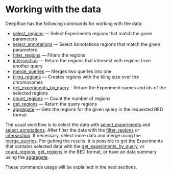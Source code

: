 # Working with the data

DeepBlue has the following commands for working with the data:

* [select_regions](http://deepblue.mpi-inf.mpg.de/api.html#api-select_regions) — Select Experiments regions that match the given parameters
* [select_annotations](http://deepblue.mpi-inf.mpg.de/api.html#api-select_annotations) — Select Annotations regions that match the given parameters
* [filter_regions](http://deepblue.mpi-inf.mpg.de/api.html#api-filter_regions) — Filters the regions
* [intersection](http://deepblue.mpi-inf.mpg.de/api.html#api-intersection) — Return the regions that intersect with regions from another query
* [merge_queries](http://deepblue.mpi-inf.mpg.de/api.html#api-merge_queries) — Merges two queries into one
* [tiling_regions](http://deepblue.mpi-inf.mpg.de/api.html#api-tiling_regions) — Creates regions with the tiling size over the chromosomes
* [get_experiments_by_query](http://deepblue.mpi-inf.mpg.de/api.html#api-get_experiments_by_query) - Return the Experiment names and ids of the selected regions
* [count_regions](http://deepblue.mpi-inf.mpg.de/api.html#api-count_regions) — Count the number of regions
* [get_regions](http://deepblue.mpi-inf.mpg.de/api.html#api-get_regions) — Return the query regions
* [aggregate](http://deepblue.mpi-inf.mpg.de/api.html#api-aggregate) — Gets the regions for the given query in the requested BED format

The usual workflow is to select the data with [select_experiments](http://deepblue.mpi-inf.mpg.de/api.html#api-select_regions) and [select_annotations](http://deepblue.mpi-inf.mpg.de/api.html#api-select_annotations). After filter the data with the [filter_regions](http://deepblue.mpi-inf.mpg.de/api.html#api-filter_regions) or [intersection](http://deepblue.mpi-inf.mpg.de/api.html#api-intersection). If necessary, select more data and merge using the [merge_queries](http://deepblue.mpi-inf.mpg.de/api.html#api-merge_queries). For getting the results: it is possible to get the Experiments that contains selected data with the [get_experiments_by_query](http://deepblue.mpi-inf.mpg.de/api.html#api-get_experiments_by_query), or [count_regions](http://deepblue.mpi-inf.mpg.de/api.html#api-count_regions), [get_regions](http://deepblue.mpi-inf.mpg.de/api.html#api-get_regions) in the BED format, or have an data summary using the [aggregate](http://deepblue.mpi-inf.mpg.de/api.html#api-aggregate).

These commands usage will be explained in the next sections.
